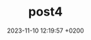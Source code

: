 ---
layout: post
title:  "post4"
date:   2023-11-10 12:19:57 +0200
categories: 
- Tools
image: "../assets/img/post1.jpg"
featuredPost : false;
---
